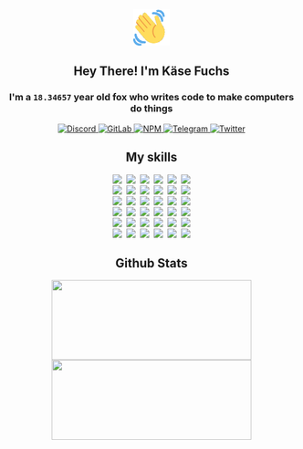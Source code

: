 <div><p align=center><img src=./resources/images/wave.gif width=64px height=64px></p><h2 align=center>Hey There! I'm Käse Fuchs</h2><h3 align=center>I'm a <code>18.34657</code> year old fox who writes code to make computers do things</h3><p align=center><a href=https://discord.com/users/507526681125322772><img alt=Discord src="https://img.shields.io/badge/Discord-5865F2?logo=discord&logoColor=white&style=flat-square#b3c785558f6c15adc5b84e5c48bb3159"> </a><a href=https://gitlab.com/kasefuchs><img alt=GitLab src="https://img.shields.io/badge/GitLab-330F63?logo=gitlab&logoColor=white&style=flat-square#b3c785558f6c15adc5b84e5c48bb3159"> </a><a href=https://npmjs.com/~kasefuchs><img alt=NPM src="https://img.shields.io/badge/NPM-CB3837?logo=npm&logoColor=white&style=flat-square#b3c785558f6c15adc5b84e5c48bb3159"> </a><a href=https://t.me/kasefuchs><img alt=Telegram src="https://img.shields.io/badge/Telegram-2CA5E0?logo=telegram&logoColor=white&style=flat-square#b3c785558f6c15adc5b84e5c48bb3159"> </a><a href=https://twitter.com/kasefuchs><img alt=Twitter src="https://img.shields.io/badge/Twitter-1DA1F2?logo=twitter&logoColor=white&style=flat-square#b3c785558f6c15adc5b84e5c48bb3159"></a></p><h2 align=center>My skills</h2><p align=center><a href=https://aws.amazon.com/ ><picture><source srcset="https://skillicons.dev/icons?i=aws&theme=dark#b3c785558f6c15adc5b84e5c48bb3159" media="(prefers-color-scheme: dark)"><source srcset="https://skillicons.dev/icons?i=aws&theme=light#b3c785558f6c15adc5b84e5c48bb3159" media="(prefers-color-scheme: light), (prefers-color-scheme: no-preference)"><img src="https://skillicons.dev/icons?i=aws&theme=light#b3c785558f6c15adc5b84e5c48bb3159"></picture></a>&nbsp;&nbsp;<a href=https://en.wikipedia.org/wiki/Bash_(Unix_shell)><picture><source srcset="https://skillicons.dev/icons?i=bash&theme=dark#b3c785558f6c15adc5b84e5c48bb3159" media="(prefers-color-scheme: dark)"><source srcset="https://skillicons.dev/icons?i=bash&theme=light#b3c785558f6c15adc5b84e5c48bb3159" media="(prefers-color-scheme: light), (prefers-color-scheme: no-preference)"><img src="https://skillicons.dev/icons?i=bash&theme=light#b3c785558f6c15adc5b84e5c48bb3159"></picture></a>&nbsp;&nbsp;<a href=https://discord.com/developers/docs><picture><source srcset="https://skillicons.dev/icons?i=bots&theme=dark#b3c785558f6c15adc5b84e5c48bb3159" media="(prefers-color-scheme: dark)"><source srcset="https://skillicons.dev/icons?i=bots&theme=light#b3c785558f6c15adc5b84e5c48bb3159" media="(prefers-color-scheme: light), (prefers-color-scheme: no-preference)"><img src="https://skillicons.dev/icons?i=bots&theme=light#b3c785558f6c15adc5b84e5c48bb3159"></picture></a>&nbsp;&nbsp;<a href=https://www.cloudflare.com/ ><picture><source srcset="https://skillicons.dev/icons?i=cloudflare&theme=dark#b3c785558f6c15adc5b84e5c48bb3159" media="(prefers-color-scheme: dark)"><source srcset="https://skillicons.dev/icons?i=cloudflare&theme=light#b3c785558f6c15adc5b84e5c48bb3159" media="(prefers-color-scheme: light), (prefers-color-scheme: no-preference)"><img src="https://skillicons.dev/icons?i=cloudflare&theme=light#b3c785558f6c15adc5b84e5c48bb3159"></picture></a>&nbsp;&nbsp;<a href=https://en.wikipedia.org/wiki/CSS><picture><source srcset="https://skillicons.dev/icons?i=css&theme=dark#b3c785558f6c15adc5b84e5c48bb3159" media="(prefers-color-scheme: dark)"><source srcset="https://skillicons.dev/icons?i=css&theme=light#b3c785558f6c15adc5b84e5c48bb3159" media="(prefers-color-scheme: light), (prefers-color-scheme: no-preference)"><img src="https://skillicons.dev/icons?i=css&theme=light#b3c785558f6c15adc5b84e5c48bb3159"></picture></a>&nbsp;&nbsp;<a href=https://www.docker.com/ ><picture><source srcset="https://skillicons.dev/icons?i=docker&theme=dark#b3c785558f6c15adc5b84e5c48bb3159" media="(prefers-color-scheme: dark)"><source srcset="https://skillicons.dev/icons?i=docker&theme=light#b3c785558f6c15adc5b84e5c48bb3159" media="(prefers-color-scheme: light), (prefers-color-scheme: no-preference)"><img src="https://skillicons.dev/icons?i=docker&theme=light#b3c785558f6c15adc5b84e5c48bb3159"></picture></a><br><a href=https://www.electronjs.org/ ><picture><source srcset="https://skillicons.dev/icons?i=electron&theme=dark#b3c785558f6c15adc5b84e5c48bb3159" media="(prefers-color-scheme: dark)"><source srcset="https://skillicons.dev/icons?i=electron&theme=light#b3c785558f6c15adc5b84e5c48bb3159" media="(prefers-color-scheme: light), (prefers-color-scheme: no-preference)"><img src="https://skillicons.dev/icons?i=electron&theme=light#b3c785558f6c15adc5b84e5c48bb3159"></picture></a>&nbsp;&nbsp;<a href=https://expressjs.com/ ><picture><source srcset="https://skillicons.dev/icons?i=express&theme=dark#b3c785558f6c15adc5b84e5c48bb3159" media="(prefers-color-scheme: dark)"><source srcset="https://skillicons.dev/icons?i=express&theme=light#b3c785558f6c15adc5b84e5c48bb3159" media="(prefers-color-scheme: light), (prefers-color-scheme: no-preference)"><img src="https://skillicons.dev/icons?i=express&theme=light#b3c785558f6c15adc5b84e5c48bb3159"></picture></a>&nbsp;&nbsp;<a href=https://www.figma.com/ ><picture><source srcset="https://skillicons.dev/icons?i=figma&theme=dark#b3c785558f6c15adc5b84e5c48bb3159" media="(prefers-color-scheme: dark)"><source srcset="https://skillicons.dev/icons?i=figma&theme=light#b3c785558f6c15adc5b84e5c48bb3159" media="(prefers-color-scheme: light), (prefers-color-scheme: no-preference)"><img src="https://skillicons.dev/icons?i=figma&theme=light#b3c785558f6c15adc5b84e5c48bb3159"></picture></a>&nbsp;&nbsp;<a href=https://firebase.google.com/ ><picture><source srcset="https://skillicons.dev/icons?i=firebase&theme=dark#b3c785558f6c15adc5b84e5c48bb3159" media="(prefers-color-scheme: dark)"><source srcset="https://skillicons.dev/icons?i=firebase&theme=light#b3c785558f6c15adc5b84e5c48bb3159" media="(prefers-color-scheme: light), (prefers-color-scheme: no-preference)"><img src="https://skillicons.dev/icons?i=firebase&theme=light#b3c785558f6c15adc5b84e5c48bb3159"></picture></a>&nbsp;&nbsp;<a href=https://flask.palletsprojects.com/ ><picture><source srcset="https://skillicons.dev/icons?i=flask&theme=dark#b3c785558f6c15adc5b84e5c48bb3159" media="(prefers-color-scheme: dark)"><source srcset="https://skillicons.dev/icons?i=flask&theme=light#b3c785558f6c15adc5b84e5c48bb3159" media="(prefers-color-scheme: light), (prefers-color-scheme: no-preference)"><img src="https://skillicons.dev/icons?i=flask&theme=light#b3c785558f6c15adc5b84e5c48bb3159"></picture></a>&nbsp;&nbsp;<a href=https://cloud.google.com/ ><picture><source srcset="https://skillicons.dev/icons?i=gcp&theme=dark#b3c785558f6c15adc5b84e5c48bb3159" media="(prefers-color-scheme: dark)"><source srcset="https://skillicons.dev/icons?i=gcp&theme=light#b3c785558f6c15adc5b84e5c48bb3159" media="(prefers-color-scheme: light), (prefers-color-scheme: no-preference)"><img src="https://skillicons.dev/icons?i=gcp&theme=light#b3c785558f6c15adc5b84e5c48bb3159"></picture></a><br><a href=https://git-scm.com/ ><picture><source srcset="https://skillicons.dev/icons?i=git&theme=dark#b3c785558f6c15adc5b84e5c48bb3159" media="(prefers-color-scheme: dark)"><source srcset="https://skillicons.dev/icons?i=git&theme=light#b3c785558f6c15adc5b84e5c48bb3159" media="(prefers-color-scheme: light), (prefers-color-scheme: no-preference)"><img src="https://skillicons.dev/icons?i=git&theme=light#b3c785558f6c15adc5b84e5c48bb3159"></picture></a>&nbsp;&nbsp;<a href=https://github.com/ ><picture><source srcset="https://skillicons.dev/icons?i=github&theme=dark#b3c785558f6c15adc5b84e5c48bb3159" media="(prefers-color-scheme: dark)"><source srcset="https://skillicons.dev/icons?i=github&theme=light#b3c785558f6c15adc5b84e5c48bb3159" media="(prefers-color-scheme: light), (prefers-color-scheme: no-preference)"><img src="https://skillicons.dev/icons?i=github&theme=light#b3c785558f6c15adc5b84e5c48bb3159"></picture></a>&nbsp;&nbsp;<a href=https://gitlab.com/ ><picture><source srcset="https://skillicons.dev/icons?i=gitlab&theme=dark#b3c785558f6c15adc5b84e5c48bb3159" media="(prefers-color-scheme: dark)"><source srcset="https://skillicons.dev/icons?i=gitlab&theme=light#b3c785558f6c15adc5b84e5c48bb3159" media="(prefers-color-scheme: light), (prefers-color-scheme: no-preference)"><img src="https://skillicons.dev/icons?i=gitlab&theme=light#b3c785558f6c15adc5b84e5c48bb3159"></picture></a>&nbsp;&nbsp;<a href=https://www.heroku.com/ ><picture><source srcset="https://skillicons.dev/icons?i=heroku&theme=dark#b3c785558f6c15adc5b84e5c48bb3159" media="(prefers-color-scheme: dark)"><source srcset="https://skillicons.dev/icons?i=heroku&theme=light#b3c785558f6c15adc5b84e5c48bb3159" media="(prefers-color-scheme: light), (prefers-color-scheme: no-preference)"><img src="https://skillicons.dev/icons?i=heroku&theme=light#b3c785558f6c15adc5b84e5c48bb3159"></picture></a>&nbsp;&nbsp;<a href=https://en.wikipedia.org/wiki/HTML><picture><source srcset="https://skillicons.dev/icons?i=html&theme=dark#b3c785558f6c15adc5b84e5c48bb3159" media="(prefers-color-scheme: dark)"><source srcset="https://skillicons.dev/icons?i=html&theme=light#b3c785558f6c15adc5b84e5c48bb3159" media="(prefers-color-scheme: light), (prefers-color-scheme: no-preference)"><img src="https://skillicons.dev/icons?i=html&theme=light#b3c785558f6c15adc5b84e5c48bb3159"></picture></a>&nbsp;&nbsp;<a href=https://en.wikipedia.org/wiki/JavaScript><picture><source srcset="https://skillicons.dev/icons?i=js&theme=dark#b3c785558f6c15adc5b84e5c48bb3159" media="(prefers-color-scheme: dark)"><source srcset="https://skillicons.dev/icons?i=js&theme=light#b3c785558f6c15adc5b84e5c48bb3159" media="(prefers-color-scheme: light), (prefers-color-scheme: no-preference)"><img src="https://skillicons.dev/icons?i=js&theme=light#b3c785558f6c15adc5b84e5c48bb3159"></picture></a><br><a href=https://en.wikipedia.org/wiki/Linux><picture><source srcset="https://skillicons.dev/icons?i=linux&theme=dark#b3c785558f6c15adc5b84e5c48bb3159" media="(prefers-color-scheme: dark)"><source srcset="https://skillicons.dev/icons?i=linux&theme=light#b3c785558f6c15adc5b84e5c48bb3159" media="(prefers-color-scheme: light), (prefers-color-scheme: no-preference)"><img src="https://skillicons.dev/icons?i=linux&theme=light#b3c785558f6c15adc5b84e5c48bb3159"></picture></a>&nbsp;&nbsp;<a href=https://mui.com/ ><picture><source srcset="https://skillicons.dev/icons?i=materialui&theme=dark#b3c785558f6c15adc5b84e5c48bb3159" media="(prefers-color-scheme: dark)"><source srcset="https://skillicons.dev/icons?i=materialui&theme=light#b3c785558f6c15adc5b84e5c48bb3159" media="(prefers-color-scheme: light), (prefers-color-scheme: no-preference)"><img src="https://skillicons.dev/icons?i=materialui&theme=light#b3c785558f6c15adc5b84e5c48bb3159"></picture></a>&nbsp;&nbsp;<a href=https://en.wikipedia.org/wiki/Markdown><picture><source srcset="https://skillicons.dev/icons?i=md&theme=dark#b3c785558f6c15adc5b84e5c48bb3159" media="(prefers-color-scheme: dark)"><source srcset="https://skillicons.dev/icons?i=md&theme=light#b3c785558f6c15adc5b84e5c48bb3159" media="(prefers-color-scheme: light), (prefers-color-scheme: no-preference)"><img src="https://skillicons.dev/icons?i=md&theme=light#b3c785558f6c15adc5b84e5c48bb3159"></picture></a>&nbsp;&nbsp;<a href=https://www.mongodb.com/ ><picture><source srcset="https://skillicons.dev/icons?i=mongodb&theme=dark#b3c785558f6c15adc5b84e5c48bb3159" media="(prefers-color-scheme: dark)"><source srcset="https://skillicons.dev/icons?i=mongodb&theme=light#b3c785558f6c15adc5b84e5c48bb3159" media="(prefers-color-scheme: light), (prefers-color-scheme: no-preference)"><img src="https://skillicons.dev/icons?i=mongodb&theme=light#b3c785558f6c15adc5b84e5c48bb3159"></picture></a>&nbsp;&nbsp;<a href=https://www.mysql.com/ ><picture><source srcset="https://skillicons.dev/icons?i=mysql&theme=dark#b3c785558f6c15adc5b84e5c48bb3159" media="(prefers-color-scheme: dark)"><source srcset="https://skillicons.dev/icons?i=mysql&theme=light#b3c785558f6c15adc5b84e5c48bb3159" media="(prefers-color-scheme: light), (prefers-color-scheme: no-preference)"><img src="https://skillicons.dev/icons?i=mysql&theme=light#b3c785558f6c15adc5b84e5c48bb3159"></picture></a>&nbsp;&nbsp;<a href=https://nextjs.org/ ><picture><source srcset="https://skillicons.dev/icons?i=nextjs&theme=dark#b3c785558f6c15adc5b84e5c48bb3159" media="(prefers-color-scheme: dark)"><source srcset="https://skillicons.dev/icons?i=nextjs&theme=light#b3c785558f6c15adc5b84e5c48bb3159" media="(prefers-color-scheme: light), (prefers-color-scheme: no-preference)"><img src="https://skillicons.dev/icons?i=nextjs&theme=light#b3c785558f6c15adc5b84e5c48bb3159"></picture></a><br><a href=https://nodejs.org/en/ ><picture><source srcset="https://skillicons.dev/icons?i=nodejs&theme=dark#b3c785558f6c15adc5b84e5c48bb3159" media="(prefers-color-scheme: dark)"><source srcset="https://skillicons.dev/icons?i=nodejs&theme=light#b3c785558f6c15adc5b84e5c48bb3159" media="(prefers-color-scheme: light), (prefers-color-scheme: no-preference)"><img src="https://skillicons.dev/icons?i=nodejs&theme=light#b3c785558f6c15adc5b84e5c48bb3159"></picture></a>&nbsp;&nbsp;<a href=https://www.postgresql.org/ ><picture><source srcset="https://skillicons.dev/icons?i=postgres&theme=dark#b3c785558f6c15adc5b84e5c48bb3159" media="(prefers-color-scheme: dark)"><source srcset="https://skillicons.dev/icons?i=postgres&theme=light#b3c785558f6c15adc5b84e5c48bb3159" media="(prefers-color-scheme: light), (prefers-color-scheme: no-preference)"><img src="https://skillicons.dev/icons?i=postgres&theme=light#b3c785558f6c15adc5b84e5c48bb3159"></picture></a>&nbsp;&nbsp;<a href=https://learn.microsoft.com/en-us/powershell/ ><picture><source srcset="https://skillicons.dev/icons?i=powershell&theme=dark#b3c785558f6c15adc5b84e5c48bb3159" media="(prefers-color-scheme: dark)"><source srcset="https://skillicons.dev/icons?i=powershell&theme=light#b3c785558f6c15adc5b84e5c48bb3159" media="(prefers-color-scheme: light), (prefers-color-scheme: no-preference)"><img src="https://skillicons.dev/icons?i=powershell&theme=light#b3c785558f6c15adc5b84e5c48bb3159"></picture></a>&nbsp;&nbsp;<a href=https://www.python.org/ ><picture><source srcset="https://skillicons.dev/icons?i=py&theme=dark#b3c785558f6c15adc5b84e5c48bb3159" media="(prefers-color-scheme: dark)"><source srcset="https://skillicons.dev/icons?i=py&theme=light#b3c785558f6c15adc5b84e5c48bb3159" media="(prefers-color-scheme: light), (prefers-color-scheme: no-preference)"><img src="https://skillicons.dev/icons?i=py&theme=light#b3c785558f6c15adc5b84e5c48bb3159"></picture></a>&nbsp;&nbsp;<a href=https://www.raspberrypi.org/ ><picture><source srcset="https://skillicons.dev/icons?i=raspberrypi&theme=dark#b3c785558f6c15adc5b84e5c48bb3159" media="(prefers-color-scheme: dark)"><source srcset="https://skillicons.dev/icons?i=raspberrypi&theme=light#b3c785558f6c15adc5b84e5c48bb3159" media="(prefers-color-scheme: light), (prefers-color-scheme: no-preference)"><img src="https://skillicons.dev/icons?i=raspberrypi&theme=light#b3c785558f6c15adc5b84e5c48bb3159"></picture></a>&nbsp;&nbsp;<a href=https://reactjs.org/ ><picture><source srcset="https://skillicons.dev/icons?i=react&theme=dark#b3c785558f6c15adc5b84e5c48bb3159" media="(prefers-color-scheme: dark)"><source srcset="https://skillicons.dev/icons?i=react&theme=light#b3c785558f6c15adc5b84e5c48bb3159" media="(prefers-color-scheme: light), (prefers-color-scheme: no-preference)"><img src="https://skillicons.dev/icons?i=react&theme=light#b3c785558f6c15adc5b84e5c48bb3159"></picture></a><br><a href=https://redux.js.org/ ><picture><source srcset="https://skillicons.dev/icons?i=redux&theme=dark#b3c785558f6c15adc5b84e5c48bb3159" media="(prefers-color-scheme: dark)"><source srcset="https://skillicons.dev/icons?i=redux&theme=light#b3c785558f6c15adc5b84e5c48bb3159" media="(prefers-color-scheme: light), (prefers-color-scheme: no-preference)"><img src="https://skillicons.dev/icons?i=redux&theme=light#b3c785558f6c15adc5b84e5c48bb3159"></picture></a>&nbsp;&nbsp;<a href=https://en.wikipedia.org/wiki/Regular_expression><picture><source srcset="https://skillicons.dev/icons?i=regex&theme=dark#b3c785558f6c15adc5b84e5c48bb3159" media="(prefers-color-scheme: dark)"><source srcset="https://skillicons.dev/icons?i=regex&theme=light#b3c785558f6c15adc5b84e5c48bb3159" media="(prefers-color-scheme: light), (prefers-color-scheme: no-preference)"><img src="https://skillicons.dev/icons?i=regex&theme=light#b3c785558f6c15adc5b84e5c48bb3159"></picture></a>&nbsp;&nbsp;<a href=https://en.wikipedia.org/wiki/Sass_(stylesheet_language)><picture><source srcset="https://skillicons.dev/icons?i=sass&theme=dark#b3c785558f6c15adc5b84e5c48bb3159" media="(prefers-color-scheme: dark)"><source srcset="https://skillicons.dev/icons?i=sass&theme=light#b3c785558f6c15adc5b84e5c48bb3159" media="(prefers-color-scheme: light), (prefers-color-scheme: no-preference)"><img src="https://skillicons.dev/icons?i=sass&theme=light#b3c785558f6c15adc5b84e5c48bb3159"></picture></a>&nbsp;&nbsp;<a href=https://www.typescriptlang.org/ ><picture><source srcset="https://skillicons.dev/icons?i=ts&theme=dark#b3c785558f6c15adc5b84e5c48bb3159" media="(prefers-color-scheme: dark)"><source srcset="https://skillicons.dev/icons?i=ts&theme=light#b3c785558f6c15adc5b84e5c48bb3159" media="(prefers-color-scheme: light), (prefers-color-scheme: no-preference)"><img src="https://skillicons.dev/icons?i=ts&theme=light#b3c785558f6c15adc5b84e5c48bb3159"></picture></a>&nbsp;&nbsp;<a href=https://unity.com/ ><picture><source srcset="https://skillicons.dev/icons?i=unity&theme=dark#b3c785558f6c15adc5b84e5c48bb3159" media="(prefers-color-scheme: dark)"><source srcset="https://skillicons.dev/icons?i=unity&theme=light#b3c785558f6c15adc5b84e5c48bb3159" media="(prefers-color-scheme: light), (prefers-color-scheme: no-preference)"><img src="https://skillicons.dev/icons?i=unity&theme=light#b3c785558f6c15adc5b84e5c48bb3159"></picture></a>&nbsp;&nbsp;<a href=https://workers.cloudflare.com/ ><picture><source srcset="https://skillicons.dev/icons?i=workers&theme=dark#b3c785558f6c15adc5b84e5c48bb3159" media="(prefers-color-scheme: dark)"><source srcset="https://skillicons.dev/icons?i=workers&theme=light#b3c785558f6c15adc5b84e5c48bb3159" media="(prefers-color-scheme: light), (prefers-color-scheme: no-preference)"><img src="https://skillicons.dev/icons?i=workers&theme=light#b3c785558f6c15adc5b84e5c48bb3159"></picture></a><br></p><h2 align=center>Github Stats</h2><p align=center><picture><source srcset="https://github-readme-stats-kasefuchs.vercel.app/api/?count_private=true&hide_border=true&hide_rank=true&line_height=20&hide_title=true&username=Kasefuchs&theme=dark#b3c785558f6c15adc5b84e5c48bb3159" media="(prefers-color-scheme: dark)"><source srcset="https://github-readme-stats-kasefuchs.vercel.app/api/?count_private=true&hide_border=true&hide_rank=true&line_height=20&hide_title=true&username=Kasefuchs&theme=light#b3c785558f6c15adc5b84e5c48bb3159" media="(prefers-color-scheme: light), (prefers-color-scheme: no-preference)"><img align=middle width=350 height=140 src="https://github-readme-stats-kasefuchs.vercel.app/api/?count_private=true&hide_border=true&hide_rank=true&line_height=20&hide_title=true&username=Kasefuchs&theme=light#b3c785558f6c15adc5b84e5c48bb3159"></picture><picture><source srcset="https://github-readme-stats-kasefuchs.vercel.app/api/top-langs/?count_private=true&hide_border=true&layout=compact&username=Kasefuchs&theme=dark#b3c785558f6c15adc5b84e5c48bb3159" media="(prefers-color-scheme: dark)"><source srcset="https://github-readme-stats-kasefuchs.vercel.app/api/top-langs/?count_private=true&hide_border=true&layout=compact&username=Kasefuchs&theme=light#b3c785558f6c15adc5b84e5c48bb3159" media="(prefers-color-scheme: light), (prefers-color-scheme: no-preference)"><img align=middle width=350 height=140 src="https://github-readme-stats-kasefuchs.vercel.app/api/top-langs/?count_private=true&hide_border=true&layout=compact&username=Kasefuchs&theme=light#b3c785558f6c15adc5b84e5c48bb3159"></picture></p><img src="https://hit.yhype.me/github/profile?user_id=64592097#b3c785558f6c15adc5b84e5c48bb3159" alt=""></div>